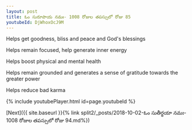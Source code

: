 ```yaml
---
layout: post
title: ఓం సురూపాయ నమః- 1008 రోజుల తపస్సులో రోజు 85
youtubeId: DjWhoxOcJ9M
---
```

 
 
Helps get goodness, bliss and peace and God's blessings
 
Helps remain focused, help generate inner energy 
 
Helps boost physical and mental health 
 
Helps remain grounded and generates a sense of gratitude towards the greater power 
 
Helps reduce bad karma
 
 
 
 


{% include youtubePlayer.html id=page.youtubeId %}
 
[Next]({{ site.baseurl }}{% link  split2/_posts/2018-10-02-ఓం సుతీర్థయా నమః- 1008 రోజుల తపస్సులో రోజు 94.md%})
 
